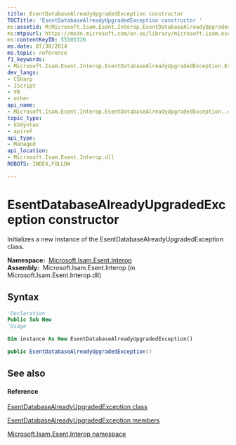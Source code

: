 ```yaml
---
title: EsentDatabaseAlreadyUpgradedException constructor 
TOCTitle: 'EsentDatabaseAlreadyUpgradedException constructor '
ms:assetid: M:Microsoft.Isam.Esent.Interop.EsentDatabaseAlreadyUpgradedException.#ctor
ms:mtpsurl: https://msdn.microsoft.com/en-us/library/microsoft.isam.esent.interop.esentdatabasealreadyupgradedexception.esentdatabasealreadyupgradedexception(v=EXCHG.10)
ms:contentKeyID: 55101326
ms.date: 07/30/2014
ms.topic: reference
f1_keywords:
- Microsoft.Isam.Esent.Interop.EsentDatabaseAlreadyUpgradedException.EsentDatabaseAlreadyUpgradedException
dev_langs:
- CSharp
- JScript
- VB
- other
api_name: 
- Microsoft.Isam.Esent.Interop.EsentDatabaseAlreadyUpgradedException..ctor
topic_type: 
- kbSyntax
- apiref
api_type: 
- Managed
api_location: 
- Microsoft.Isam.Esent.Interop.dll
ROBOTS: INDEX,FOLLOW

---
```


# EsentDatabaseAlreadyUpgradedException constructor

Initializes a new instance of the EsentDatabaseAlreadyUpgradedException class.

**Namespace:**  [Microsoft.Isam.Esent.Interop](hh596136\(v=exchg.10\).md)  
**Assembly:**  Microsoft.Isam.Esent.Interop (in Microsoft.Isam.Esent.Interop.dll)

## Syntax

``` vb
'Declaration
Public Sub New
'Usage

Dim instance As New EsentDatabaseAlreadyUpgradedException()
```

``` csharp
public EsentDatabaseAlreadyUpgradedException()
```

## See also

#### Reference

[EsentDatabaseAlreadyUpgradedException class](dn334272\(v=exchg.10\).md)

[EsentDatabaseAlreadyUpgradedException members](dn334363\(v=exchg.10\).md)

[Microsoft.Isam.Esent.Interop namespace](hh596136\(v=exchg.10\).md)

